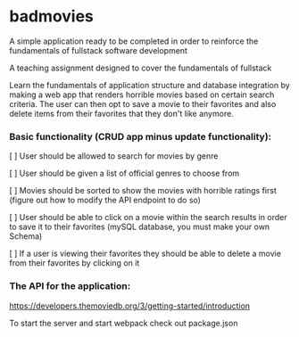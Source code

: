 # badmovies
A simple application ready to be completed in order to reinforce the fundamentals of fullstack software development


A teaching assignment designed to cover the fundamentals of fullstack

Learn the fundamentals of application structure and database integration by making a web app that renders horrible movies based on certain search criteria. The user can then opt to save a movie to their favorites and also delete items from their favorites that they don't like anymore.

### Basic functionality (CRUD app minus update functionality):
[ ] User should be allowed to search for movies by genre

[ ] User should be given a list of official genres to choose from

[ ] Movies should be sorted to show the movies with horrible ratings first (figure out how to modify the API endpoint to do so)

[ ] User should be able to click on a movie within the search results in order to save it to their favorites (mySQL database, you must make your own Schema)

[ ] If a user is viewing their favorites they should be able to delete a movie from their favorites by clicking on it

###  The API for the application:
https://developers.themoviedb.org/3/getting-started/introduction

To start the server and start webpack check out package.json